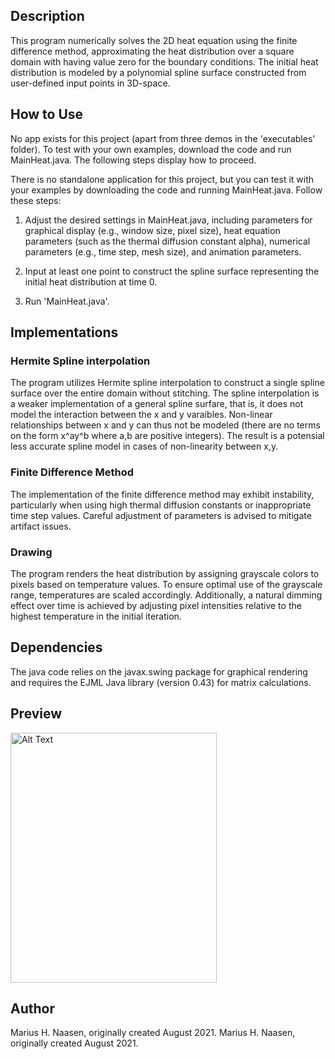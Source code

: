## Description

This program numerically solves the 2D heat equation using the finite difference method, approximating the heat distribution over a square domain with having value zero for the boundary conditions. The initial heat distribution is modeled by a polynomial spline surface constructed from user-defined input points in 3D-space.

## How to Use

No app exists for this project (apart from three demos in the 'executables' folder). To test with your own examples, download the code and run MainHeat.java. The following steps display how to proceed.

There is no standalone application for this project, but you can test it with your examples by downloading the code and running MainHeat.java. Follow these steps:

1. Adjust the desired settings in MainHeat.java, including parameters for graphical display (e.g., window size, pixel size), heat equation parameters (such as the thermal diffusion constant alpha), numerical parameters (e.g., time step, mesh size), and animation parameters.

2. Input at least one point to construct the spline surface representing the initial heat distribution at time 0.

3. Run 'MainHeat.java'.

## Implementations
### Hermite Spline interpolation

The program utilizes Hermite spline interpolation to construct a single spline surface over the entire domain without stitching. The spline interpolation is a weaker implementation of a general spline surfare, that is, it does not model the interaction between the x and y varaibles. Non-linear relationships between x and y can thus not be modeled (there are no terms on the form x^ay^b where a,b are positive integers). The result is a potensial less accurate spline model in cases of non-linearity between x,y.

### Finite Difference Method

The implementation of the finite difference method may exhibit instability, particularly when using high thermal diffusion constants or inappropriate time step values. Careful adjustment of parameters is advised to mitigate artifact issues.
		
### Drawing

The program renders the heat distribution by assigning grayscale colors to pixels based on temperature values. To ensure optimal use of the grayscale range, temperatures are scaled accordingly. Additionally, a natural dimming effect over time is achieved by adjusting pixel intensities relative to the highest temperature in the initial iteration.

## Dependencies

The java code relies on the javax.swing package for graphical rendering and requires the EJML Java library (version 0.43) for matrix calculations.

## Preview
<img src="assets/preview.gif" alt="Alt Text" width="330" height="400" />

## Author
Marius H. Naasen, originally created August 2021.
Marius H. Naasen, originally created August 2021.
